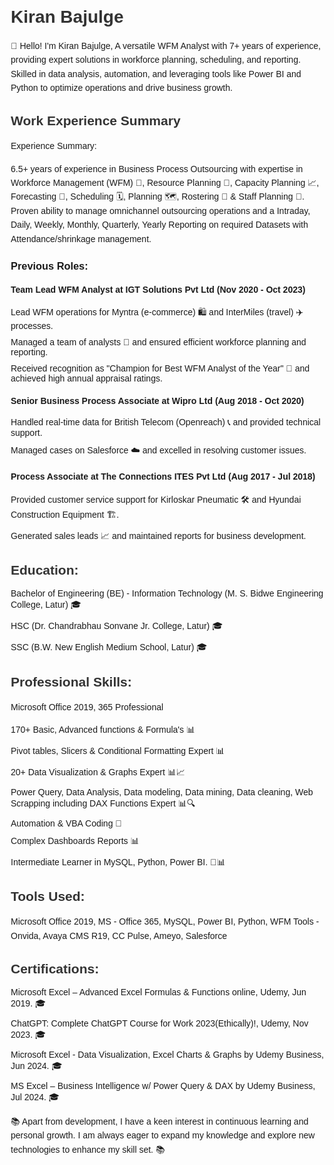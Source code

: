 <!DOCTYPE html>
<html>
<head>
  <title>Kiran Bajulge - WFM Analyst</title>
  <style>
    /* Add your custom CSS styles here */
    body {
      font-family: Arial, sans-serif;
      margin: 20px;
    }
    h1, h2 {
      color: #333;
    }
    p {
      line-height: 1.6;
    }
    ul {
      list-style-type: none;
      padding: 0;
    }
    li {
      margin-bottom: 10px;
    }
  </style>
</head>
<body>
  <h1>Kiran Bajulge</h1>
  <p>👋 Hello! I'm Kiran Bajulge, A versatile WFM Analyst with 7+ years of experience, providing expert solutions in workforce planning, scheduling, and reporting. Skilled in data analysis, automation, and leveraging tools like Power BI and Python to optimize operations and drive business growth.</p>

  <h2>Work Experience Summary</h2>
  <p>Experience Summary:</p>
  <p>6.5+ years of experience in Business Process Outsourcing with expertise in Workforce Management (WFM) 💼, Resource Planning 📆, Capacity Planning 📈, Forecasting 🔮, Scheduling 🗓️, Planning 🗺️, Rostering 🔄 & Staff Planning 👥. Proven ability to manage omnichannel outsourcing operations and a Intraday, Daily, Weekly, Monthly, Quarterly, Yearly Reporting on required Datasets with Attendance/shrinkage management.</p>

  <h3>Previous Roles:</h3>
  <ul>
    <li>
      <h4>Team Lead WFM Analyst at IGT Solutions Pvt Ltd (Nov 2020 - Oct 2023)</h4>
      <ul>
        <li>Lead WFM operations for Myntra (e-commerce) 🛍️ and InterMiles (travel) ✈️ processes.</li>
        <li>Managed a team of analysts 👥 and ensured efficient workforce planning and reporting.</li>
        <li>Received recognition as "Champion for Best WFM Analyst of the Year" 🎉 and achieved high annual appraisal ratings.</li>
      </ul>
    </li>
    <li>
      <h4>Senior Business Process Associate at Wipro Ltd (Aug 2018 - Oct 2020)</h4>
      <ul>
        <li>Handled real-time data for British Telecom (Openreach) 📞 and provided technical support.</li>
        <li>Managed cases on Salesforce ☁️ and excelled in resolving customer issues.</li>
      </ul>
    </li>
    <li>
      <h4>Process Associate at The Connections ITES Pvt Ltd (Aug 2017 - Jul 2018)</h4>
      <ul>
        <li>Provided customer service support for Kirloskar Pneumatic 🛠️ and Hyundai Construction Equipment 🏗️.</li>
        <li>Generated sales leads 📈 and maintained reports for business development.</li>
      </ul>
    </li>
  </ul>

  <h2>Education:</h2>
  <ul>
    <li>Bachelor of Engineering (BE) - Information Technology (M. S. Bidwe Engineering College, Latur) 🎓</li>
    <li>HSC (Dr. Chandrabhau Sonvane Jr. College, Latur) 🎓</li>
    <li>SSC (B.W. New English Medium School, Latur) 🎓</li>
  </ul>

  <h2>Professional Skills:</h2>
  <p>Microsoft Office 2019, 365 Professional</p>
  <ul>
    <li>170+ Basic, Advanced functions & Formula's 📊</li>
    <li>Pivot tables, Slicers & Conditional Formatting Expert 📊</li>
    <li>20+ Data Visualization & Graphs Expert 📊📈</li>
    <li>Power Query, Data Analysis, Data modeling, Data mining, Data cleaning, Web Scrapping including DAX Functions Expert 📊🔍</li>
    <li>Automation & VBA Coding 🤖</li>
    <li>Complex Dashboards Reports 📊</li>
    <li>Intermediate Learner in MySQL, Python, Power BI. 🐍📊</li>
  </ul>

  <h2>Tools Used:</h2>
  <p>Microsoft Office 2019, MS - Office 365, MySQL, Power BI, Python, WFM Tools - Onvida, Avaya CMS R19, CC Pulse, Ameyo, Salesforce</p>

  <h2>Certifications:</h2>
  <ul>
    <li>Microsoft Excel – Advanced Excel Formulas & Functions online, Udemy, Jun 2019. 🎓</li>
    <li>ChatGPT: Complete ChatGPT Course for Work 2023(Ethically)!, Udemy, Nov 2023. 🎓</li>
    <li>Microsoft Excel - Data Visualization, Excel Charts & Graphs by Udemy Business, Jun 2024. 🎓</li>
    <li>MS Excel – Business Intelligence w/ Power Query & DAX by Udemy Business, Jul 2024. 🎓</li>
  </ul>

  <p>📚 Apart from development, I have a keen interest in continuous learning and personal growth. I am always eager to expand my knowledge and explore new technologies to enhance my skill set. 📚</p>
</body>
</html>

